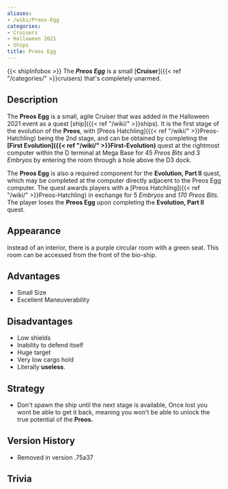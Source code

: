 ```yaml
---
aliases:
- /wiki/Preos-Egg
categories:
- Cruisers
- Halloween 2021
- Ships
title: Preos Egg
---
```


{{< shipInfobox >}} The **_Preos Egg_** is a small [**Cruiser**]({{< ref "/categories/" >}}cruisers) that's completely unarmed. 

## Description

The **Preos Egg** is a small, agile Cruiser that was added in the Halloween 2021 event as a quest [ship]({{< ref "/wiki/" >}}ships). It is the first stage of the evolution of the **Preos**, with [Preos Hatchling]({{< ref "/wiki/" >}}Preos-Hatchling) being the 2nd stage, and can be obtained by completing the **[First Evolution]({{< ref "/wiki/" >}}First-Evolution)** quest at the rightmost computer within the D terminal at Mega Base for 45 _Preos Bits_ and 3 _Embryos_ by entering the room through a hole above the D3 dock.

The **Preos Egg** is also a required component for the **Evolution, Part II** quest, which may be completed at the computer directly adjacent to the Preos Egg computer. The quest awards players with a [Preos Hatchling]({{< ref "/wiki/" >}}Preos-Hatchling) in exchange for 5 _Embryos_ and _170_ _Preos Bits._ The player loses the **Preos Egg** upon completing the **Evolution, Part II** quest.

## Appearance

Instead of an interior, there is a purple circular room with a green seat. This room can be accessed from the front of the bio-ship.

## Advantages

- Small Size
- Excellent Maneuverability

## Disadvantages

- Low shields
- Inability to defend itself
- Huge target
- Very low cargo hold
- Literally **useless**.

## Strategy

- Don't spawn the ship until the next stage is available, Once lost you wont be able to get it back, meaning you won't be able to unlock the true potential of the **Preos.**

## Version History 

- Removed in version .75a37

## Trivia